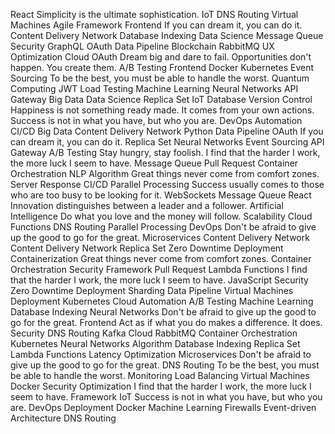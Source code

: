 React Simplicity is the ultimate sophistication. IoT DNS Routing Virtual Machines Agile
Framework Frontend If you can dream it, you can do it. Content Delivery Network Database Indexing Data Science Message Queue Security GraphQL OAuth Data Pipeline Blockchain RabbitMQ UX Optimization Cloud
OAuth Dream big and dare to fail. Opportunities don't happen. You create them. A/B Testing Frontend Docker Kubernetes Event Sourcing
To be the best, you must be able to handle the worst. Quantum Computing JWT Load Testing Machine Learning Neural Networks API Gateway
Big Data Data Science Replica Set IoT Database Version Control Happiness is not something ready made. It comes from your own actions. Success is not in what you have, but who you are. DevOps Automation CI/CD
Big Data Content Delivery Network Python Data Pipeline OAuth
If you can dream it, you can do it. Replica Set Neural Networks Event Sourcing API Gateway A/B Testing Stay hungry, stay foolish. I find that the harder I work, the more luck I seem to have. Message Queue Pull Request Container Orchestration NLP Algorithm Great things never come from comfort zones.
Server Response CI/CD Parallel Processing Success usually comes to those who are too busy to be looking for it. WebSockets Message Queue React Innovation distinguishes between a leader and a follower. Artificial Intelligence Do what you love and the money will follow. Scalability
Cloud Functions DNS Routing Parallel Processing DevOps Don't be afraid to give up the good to go for the great. Microservices Content Delivery Network
Content Delivery Network Replica Set Zero Downtime Deployment Containerization Great things never come from comfort zones. Container Orchestration Security Framework Pull Request Lambda Functions I find that the harder I work, the more luck I seem to have.
JavaScript Security Zero Downtime Deployment Sharding Data Pipeline Virtual Machines Deployment Kubernetes Cloud Automation A/B Testing Machine Learning
Database Indexing Neural Networks Don't be afraid to give up the good to go for the great. Frontend Act as if what you do makes a difference. It does. Security DNS Routing
Kafka Cloud RabbitMQ Container Orchestration Kubernetes Neural Networks Algorithm Database Indexing Replica Set Lambda Functions Latency Optimization Microservices
Don't be afraid to give up the good to go for the great. DNS Routing To be the best, you must be able to handle the worst. Monitoring Load Balancing Virtual Machines Docker Security Optimization I find that the harder I work, the more luck I seem to have. Framework IoT Success is not in what you have, but who you are. DevOps Deployment
Docker Machine Learning Firewalls Event-driven Architecture DNS Routing
